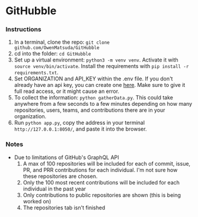 # GitHubble

### Instructions

1. In a terminal, clone the repo: `git clone github.com/OwenMatsuda/GitHubble`
2. cd into the folder: `cd GitHubble`
3. Set up a virtual environment: `python3 -m venv venv`. Activate it with `source venv/bin/activate`. Install the requirements with `pip install -r requirements.txt`.
4. Set ORGANIZATION and API_KEY within the .env file. If you don't already have an api key, you can create one [here](https://github.com/settings/tokens). Make sure to give it full read access, or it might cause an error.
5. To collect the information: `python gatherData.py`. This could take anywhere from a few seconds to a few minutes depending on how many repositories, users, teams, and contributions there are in your organization.
6. Run `python app.py`, copy the address in your terminal `http://127.0.0.1:8050/`, and paste it into the browser.

### Notes

 - Due to limitations of GitHub's GraphQL API
     1. A max of 100 repositories will be included for each of commit, issue, PR, and PRR contributions for each individual. I'm not sure how these repositories are chosen.
     2. Only the 100 most recent contributions will be included for each individual in the past year
     3. Only contributions to public repositories are shown (this is being worked on)
     4. The repositories tab isn't finished
